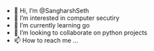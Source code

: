 - 👋 Hi, I’m @SangharshSeth
- 👀 I’m interested in computer secutiry
- 🌱 I’m currently learning go
- 💞️ I’m looking to collaborate on python projects
- 📫 How to reach me ...

<!---
SangharshSeth/SangharshSeth is a ✨ special ✨ repository because its `README.md` (this file) appears on your GitHub profile.
You can click the Preview link to take a look at your changes.
--->
